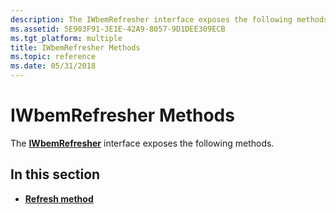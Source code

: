 ```yaml
---
description: The IWbemRefresher interface exposes the following methods.
ms.assetid: 5E903F91-3E1E-42A9-8057-9D1DEE309ECB
ms.tgt_platform: multiple
title: IWbemRefresher Methods
ms.topic: reference
ms.date: 05/31/2018
---
```


# IWbemRefresher Methods

The [**IWbemRefresher**](/windows/desktop/api/Wbemcli/nn-wbemcli-iwbemrefresher) interface exposes the following methods.

## In this section

-   [**Refresh method**](/windows/desktop/api/Wbemcli/nf-wbemcli-iwbemrefresher-refresh)

 

 



